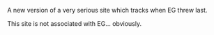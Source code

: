 A new version of a very serious site which tracks when EG threw last. 

This site is not associated with EG... obviously. 